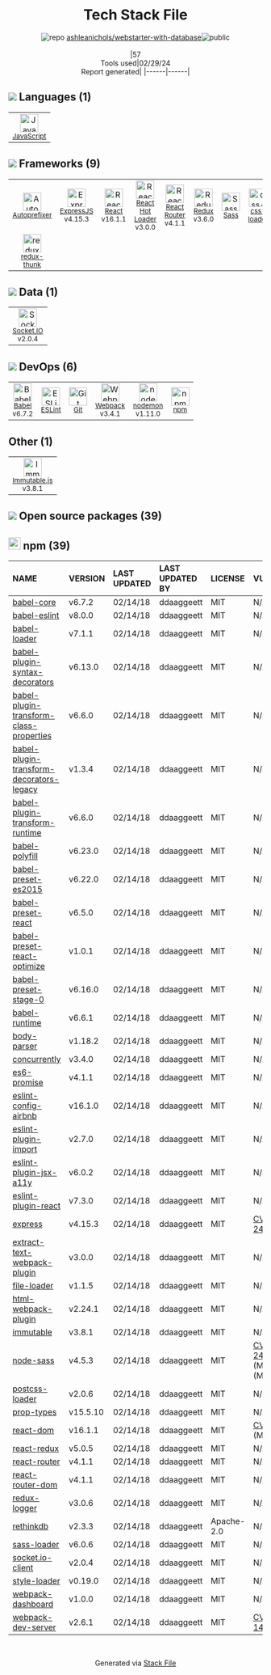 <!--
&lt;--- Readme.md Snippet without images Start ---&gt;
## Tech Stack
ashleanichols/webstarter-with-database is built on the following main stack:

- [JavaScript](https://developer.mozilla.org/en-US/docs/Web/JavaScript) – Languages
- [Autoprefixer](https://github.com/postcss/autoprefixer) – CSS Pre-processors / Extensions
- [ExpressJS](http://expressjs.com/) – Microframeworks (Backend)
- [React](https://reactjs.org/) – Javascript UI Libraries
- [React Hot Loader](http://gaearon.github.io/react-hot-loader/) – JavaScript Framework Components
- [React Router](https://github.com/rackt/react-router) – JavaScript Framework Components
- [Redux](https://redux.js.org/) – State Management Library
- [Sass](http://sass-lang.com/) – CSS Pre-processors / Extensions
- [css-loader](https://github.com/webpack-contrib/css-loader) – CSS Pre-processors / Extensions
- [redux-thunk](https://github.com/gaearon/redux-thunk) – State Management Library
- [Socket.IO](http://socket.io/) – Realtime Backend / API
- [Babel](http://babeljs.io/) – JavaScript Compilers
- [ESLint](http://eslint.org/) – Code Review
- [Webpack](http://webpack.js.org) – JS Build Tools / JS Task Runners
- [nodemon](http://nodemon.io/) – node.js Application Monitoring
- [Immutable.js](http://facebook.github.io/immutable-js/) – Javascript Utilities & Libraries

Full tech stack [here](/techstack.md)

&lt;--- Readme.md Snippet without images End ---&gt;

&lt;--- Readme.md Snippet with images Start ---&gt;
## Tech Stack
ashleanichols/webstarter-with-database is built on the following main stack:

- <img width='25' height='25' src='https://img.stackshare.io/service/1209/javascript.jpeg' alt='JavaScript'/> [JavaScript](https://developer.mozilla.org/en-US/docs/Web/JavaScript) – Languages
- <img width='25' height='25' src='https://img.stackshare.io/service/2202/72d087642cfce6fef6f2dabec5bf49e8_400x400.png' alt='Autoprefixer'/> [Autoprefixer](https://github.com/postcss/autoprefixer) – CSS Pre-processors / Extensions
- <img width='25' height='25' src='https://img.stackshare.io/service/1163/hashtag.png' alt='ExpressJS'/> [ExpressJS](http://expressjs.com/) – Microframeworks (Backend)
- <img width='25' height='25' src='https://img.stackshare.io/service/1020/OYIaJ1KK.png' alt='React'/> [React](https://reactjs.org/) – Javascript UI Libraries
- <img width='25' height='25' src='https://img.stackshare.io/no-img-open-source.png' alt='React Hot Loader'/> [React Hot Loader](http://gaearon.github.io/react-hot-loader/) – JavaScript Framework Components
- <img width='25' height='25' src='https://img.stackshare.io/service/3350/8261421.png' alt='React Router'/> [React Router](https://github.com/rackt/react-router) – JavaScript Framework Components
- <img width='25' height='25' src='https://img.stackshare.io/service/4074/13142323.png' alt='Redux'/> [Redux](https://redux.js.org/) – State Management Library
- <img width='25' height='25' src='https://img.stackshare.io/service/1171/jCR2zNJV.png' alt='Sass'/> [Sass](http://sass-lang.com/) – CSS Pre-processors / Extensions
- <img width='25' height='25' src='https://img.stackshare.io/service/8074/default_d2b16fd6997fb2e164de645a34f9b8d5a880d999.png' alt='css-loader'/> [css-loader](https://github.com/webpack-contrib/css-loader) – CSS Pre-processors / Extensions
- <img width='25' height='25' src='https://img.stackshare.io/service/5448/13142323.png' alt='redux-thunk'/> [redux-thunk](https://github.com/gaearon/redux-thunk) – State Management Library
- <img width='25' height='25' src='https://img.stackshare.io/service/1161/vI0ZZlhZ_400x400.png' alt='Socket.IO'/> [Socket.IO](http://socket.io/) – Realtime Backend / API
- <img width='25' height='25' src='https://img.stackshare.io/service/2739/-1wfGjNw.png' alt='Babel'/> [Babel](http://babeljs.io/) – JavaScript Compilers
- <img width='25' height='25' src='https://img.stackshare.io/service/3337/Q4L7Jncy.jpg' alt='ESLint'/> [ESLint](http://eslint.org/) – Code Review
- <img width='25' height='25' src='https://img.stackshare.io/service/1682/IMG_4636.PNG' alt='Webpack'/> [Webpack](http://webpack.js.org) – JS Build Tools / JS Task Runners
- <img width='25' height='25' src='https://img.stackshare.io/service/5577/preview.png' alt='nodemon'/> [nodemon](http://nodemon.io/) – node.js Application Monitoring
- <img width='25' height='25' src='https://img.stackshare.io/no-img-open-source.png' alt='Immutable.js'/> [Immutable.js](http://facebook.github.io/immutable-js/) – Javascript Utilities & Libraries

Full tech stack [here](/techstack.md)

&lt;--- Readme.md Snippet with images End ---&gt;
-->
<div align="center">

# Tech Stack File
![](https://img.stackshare.io/repo.svg "repo") [ashleanichols/webstarter-with-database](https://github.com/ashleanichols/webstarter-with-database)![](https://img.stackshare.io/public_badge.svg "public")
<br/><br/>
|57<br/>Tools used|02/29/24 <br/>Report generated|
|------|------|
</div>

## <img src='https://img.stackshare.io/languages.svg'/> Languages (1)
<table><tr>
  <td align='center'>
  <img width='36' height='36' src='https://img.stackshare.io/service/1209/javascript.jpeg' alt='JavaScript'>
  <br>
  <sub><a href="https://developer.mozilla.org/en-US/docs/Web/JavaScript">JavaScript</a></sub>
  <br>
  <sub></sub>
</td>

</tr>
</table>

## <img src='https://img.stackshare.io/frameworks.svg'/> Frameworks (9)
<table><tr>
  <td align='center'>
  <img width='36' height='36' src='https://img.stackshare.io/service/2202/72d087642cfce6fef6f2dabec5bf49e8_400x400.png' alt='Autoprefixer'>
  <br>
  <sub><a href="https://github.com/postcss/autoprefixer">Autoprefixer</a></sub>
  <br>
  <sub></sub>
</td>

<td align='center'>
  <img width='36' height='36' src='https://img.stackshare.io/service/1163/hashtag.png' alt='ExpressJS'>
  <br>
  <sub><a href="http://expressjs.com/">ExpressJS</a></sub>
  <br>
  <sub>v4.15.3</sub>
</td>

<td align='center'>
  <img width='36' height='36' src='https://img.stackshare.io/service/1020/OYIaJ1KK.png' alt='React'>
  <br>
  <sub><a href="https://reactjs.org/">React</a></sub>
  <br>
  <sub>v16.1.1</sub>
</td>

<td align='center'>
  <img width='36' height='36' src='https://img.stackshare.io/no-img-open-source.png' alt='React Hot Loader'>
  <br>
  <sub><a href="http://gaearon.github.io/react-hot-loader/">React Hot Loader</a></sub>
  <br>
  <sub>v3.0.0</sub>
</td>

<td align='center'>
  <img width='36' height='36' src='https://img.stackshare.io/service/3350/8261421.png' alt='React Router'>
  <br>
  <sub><a href="https://github.com/rackt/react-router">React Router</a></sub>
  <br>
  <sub>v4.1.1</sub>
</td>

<td align='center'>
  <img width='36' height='36' src='https://img.stackshare.io/service/4074/13142323.png' alt='Redux'>
  <br>
  <sub><a href="https://redux.js.org/">Redux</a></sub>
  <br>
  <sub>v3.6.0</sub>
</td>

<td align='center'>
  <img width='36' height='36' src='https://img.stackshare.io/service/1171/jCR2zNJV.png' alt='Sass'>
  <br>
  <sub><a href="http://sass-lang.com/">Sass</a></sub>
  <br>
  <sub></sub>
</td>

<td align='center'>
  <img width='36' height='36' src='https://img.stackshare.io/service/8074/default_d2b16fd6997fb2e164de645a34f9b8d5a880d999.png' alt='css-loader'>
  <br>
  <sub><a href="https://github.com/webpack-contrib/css-loader">css-loader</a></sub>
  <br>
  <sub></sub>
</td>

</tr>
<tr>
  <td align='center'>
  <img width='36' height='36' src='https://img.stackshare.io/service/5448/13142323.png' alt='redux-thunk'>
  <br>
  <sub><a href="https://github.com/gaearon/redux-thunk">redux-thunk</a></sub>
  <br>
  <sub></sub>
</td>

</tr>
</table>

## <img src='https://img.stackshare.io/databases.svg'/> Data (1)
<table><tr>
  <td align='center'>
  <img width='36' height='36' src='https://img.stackshare.io/service/1161/vI0ZZlhZ_400x400.png' alt='Socket.IO'>
  <br>
  <sub><a href="http://socket.io/">Socket.IO</a></sub>
  <br>
  <sub>v2.0.4</sub>
</td>

</tr>
</table>

## <img src='https://img.stackshare.io/devops.svg'/> DevOps (6)
<table><tr>
  <td align='center'>
  <img width='36' height='36' src='https://img.stackshare.io/service/2739/-1wfGjNw.png' alt='Babel'>
  <br>
  <sub><a href="http://babeljs.io/">Babel</a></sub>
  <br>
  <sub>v6.7.2</sub>
</td>

<td align='center'>
  <img width='36' height='36' src='https://img.stackshare.io/service/3337/Q4L7Jncy.jpg' alt='ESLint'>
  <br>
  <sub><a href="http://eslint.org/">ESLint</a></sub>
  <br>
  <sub></sub>
</td>

<td align='center'>
  <img width='36' height='36' src='https://img.stackshare.io/service/1046/git.png' alt='Git'>
  <br>
  <sub><a href="http://git-scm.com/">Git</a></sub>
  <br>
  <sub></sub>
</td>

<td align='center'>
  <img width='36' height='36' src='https://img.stackshare.io/service/1682/IMG_4636.PNG' alt='Webpack'>
  <br>
  <sub><a href="http://webpack.js.org">Webpack</a></sub>
  <br>
  <sub>v3.4.1</sub>
</td>

<td align='center'>
  <img width='36' height='36' src='https://img.stackshare.io/service/5577/preview.png' alt='nodemon'>
  <br>
  <sub><a href="http://nodemon.io/">nodemon</a></sub>
  <br>
  <sub>v1.11.0</sub>
</td>

<td align='center'>
  <img width='36' height='36' src='https://img.stackshare.io/service/1120/lejvzrnlpb308aftn31u.png' alt='npm'>
  <br>
  <sub><a href="https://www.npmjs.com/">npm</a></sub>
  <br>
  <sub></sub>
</td>

</tr>
</table>

## Other (1)
<table><tr>
  <td align='center'>
  <img width='36' height='36' src='https://img.stackshare.io/no-img-open-source.png' alt='Immutable.js'>
  <br>
  <sub><a href="http://facebook.github.io/immutable-js/">Immutable.js</a></sub>
  <br>
  <sub>v3.8.1</sub>
</td>

</tr>
</table>


## <img src='https://img.stackshare.io/group.svg' /> Open source packages (39)</h2>

## <img width='24' height='24' src='https://img.stackshare.io/service/1120/lejvzrnlpb308aftn31u.png'/> npm (39)

|NAME|VERSION|LAST UPDATED|LAST UPDATED BY|LICENSE|VULNERABILITIES|
|:------|:------|:------|:------|:------|:------|
|[babel-core](https://www.npmjs.com/babel-core)|v6.7.2|02/14/18|ddaaggeett |MIT|N/A|
|[babel-eslint](https://www.npmjs.com/babel-eslint)|v8.0.0|02/14/18|ddaaggeett |MIT|N/A|
|[babel-loader](https://www.npmjs.com/babel-loader)|v7.1.1|02/14/18|ddaaggeett |MIT|N/A|
|[babel-plugin-syntax-decorators](https://www.npmjs.com/babel-plugin-syntax-decorators)|v6.13.0|02/14/18|ddaaggeett |MIT|N/A|
|[babel-plugin-transform-class-properties](https://www.npmjs.com/babel-plugin-transform-class-properties)|v6.6.0|02/14/18|ddaaggeett |MIT|N/A|
|[babel-plugin-transform-decorators-legacy](https://www.npmjs.com/babel-plugin-transform-decorators-legacy)|v1.3.4|02/14/18|ddaaggeett |MIT|N/A|
|[babel-plugin-transform-runtime](https://www.npmjs.com/babel-plugin-transform-runtime)|v6.6.0|02/14/18|ddaaggeett |MIT|N/A|
|[babel-polyfill](https://www.npmjs.com/babel-polyfill)|v6.23.0|02/14/18|ddaaggeett |MIT|N/A|
|[babel-preset-es2015](https://www.npmjs.com/babel-preset-es2015)|v6.22.0|02/14/18|ddaaggeett |MIT|N/A|
|[babel-preset-react](https://www.npmjs.com/babel-preset-react)|v6.5.0|02/14/18|ddaaggeett |MIT|N/A|
|[babel-preset-react-optimize](https://www.npmjs.com/babel-preset-react-optimize)|v1.0.1|02/14/18|ddaaggeett |MIT|N/A|
|[babel-preset-stage-0](https://www.npmjs.com/babel-preset-stage-0)|v6.16.0|02/14/18|ddaaggeett |MIT|N/A|
|[babel-runtime](https://www.npmjs.com/babel-runtime)|v6.6.1|02/14/18|ddaaggeett |MIT|N/A|
|[body-parser](https://www.npmjs.com/body-parser)|v1.18.2|02/14/18|ddaaggeett |MIT|N/A|
|[concurrently](https://www.npmjs.com/concurrently)|v3.4.0|02/14/18|ddaaggeett |MIT|N/A|
|[es6-promise](https://www.npmjs.com/es6-promise)|v4.1.1|02/14/18|ddaaggeett |MIT|N/A|
|[eslint-config-airbnb](https://www.npmjs.com/eslint-config-airbnb)|v16.1.0|02/14/18|ddaaggeett |MIT|N/A|
|[eslint-plugin-import](https://www.npmjs.com/eslint-plugin-import)|v2.7.0|02/14/18|ddaaggeett |MIT|N/A|
|[eslint-plugin-jsx-a11y](https://www.npmjs.com/eslint-plugin-jsx-a11y)|v6.0.2|02/14/18|ddaaggeett |MIT|N/A|
|[eslint-plugin-react](https://www.npmjs.com/eslint-plugin-react)|v7.3.0|02/14/18|ddaaggeett |MIT|N/A|
|[express](https://www.npmjs.com/express)|v4.15.3|02/14/18|ddaaggeett |MIT|[CVE-2022-24999](https://github.com/advisories/GHSA-hrpp-h998-j3pp) (High)|
|[extract-text-webpack-plugin](https://www.npmjs.com/extract-text-webpack-plugin)|v3.0.0|02/14/18|ddaaggeett |MIT|N/A|
|[file-loader](https://www.npmjs.com/file-loader)|v1.1.5|02/14/18|ddaaggeett |MIT|N/A|
|[html-webpack-plugin](https://www.npmjs.com/html-webpack-plugin)|v2.24.1|02/14/18|ddaaggeett |MIT|N/A|
|[immutable](https://www.npmjs.com/immutable)|v3.8.1|02/14/18|ddaaggeett |MIT|N/A|
|[node-sass](https://www.npmjs.com/node-sass)|v4.5.3|02/14/18|ddaaggeett |MIT|[CVE-2020-24025](https://github.com/advisories/GHSA-r8f7-9pfq-mjmv) (Moderate)<br/>[](https://github.com/advisories/GHSA-9v62-24cr-58cx) (Moderate)|
|[postcss-loader](https://www.npmjs.com/postcss-loader)|v2.0.6|02/14/18|ddaaggeett |MIT|N/A|
|[prop-types](https://www.npmjs.com/prop-types)|v15.5.10|02/14/18|ddaaggeett |MIT|N/A|
|[react-dom](https://www.npmjs.com/react-dom)|v16.1.1|02/14/18|ddaaggeett |MIT|[CVE-2018-6341](https://github.com/advisories/GHSA-mvjj-gqq2-p4hw) (Moderate)|
|[react-redux](https://www.npmjs.com/react-redux)|v5.0.5|02/14/18|ddaaggeett |MIT|N/A|
|[react-router](https://www.npmjs.com/react-router)|v4.1.1|02/14/18|ddaaggeett |MIT|N/A|
|[react-router-dom](https://www.npmjs.com/react-router-dom)|v4.1.1|02/14/18|ddaaggeett |MIT|N/A|
|[redux-logger](https://www.npmjs.com/redux-logger)|v3.0.6|02/14/18|ddaaggeett |MIT|N/A|
|[rethinkdb](https://www.npmjs.com/rethinkdb)|v2.3.3|02/14/18|ddaaggeett |Apache-2.0|N/A|
|[sass-loader](https://www.npmjs.com/sass-loader)|v6.0.6|02/14/18|ddaaggeett |MIT|N/A|
|[socket.io-client](https://www.npmjs.com/socket.io-client)|v2.0.4|02/14/18|ddaaggeett |MIT|N/A|
|[style-loader](https://www.npmjs.com/style-loader)|v0.19.0|02/14/18|ddaaggeett |MIT|N/A|
|[webpack-dashboard](https://www.npmjs.com/webpack-dashboard)|v1.0.0|02/14/18|ddaaggeett |MIT|N/A|
|[webpack-dev-server](https://www.npmjs.com/webpack-dev-server)|v2.6.1|02/14/18|ddaaggeett |MIT|[CVE-2018-14732](https://github.com/advisories/GHSA-cf66-xwfp-gvc4) (High)|

<br/>
<div align='center'>

Generated via [Stack File](https://github.com/marketplace/stack-file)
